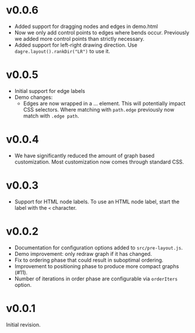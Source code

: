 # v0.0.6

* Added support for dragging nodes and edges in demo.html
* Now we only add control points to edges where bends occur. Previously we
  added more control points than strictly necessary.
* Added support for left-right drawing direction. Use
  `dagre.layout().rankDir("LR")` to use it.

# v0.0.5

* Initial support for edge labels
* Demo changes:
    * Edges are now wrapped in a <g>...</g> element. This will potentially
      impact CSS selectors. Where matching with `path.edge` previously now
      match with `.edge path`.

# v0.0.4

* We have significantly reduced the amount of graph based customization. Most
  customization now comes through standard CSS.

# v0.0.3

* Support for HTML node labels. To use an HTML node label, start the label with
  the `<` character.

# v0.0.2

* Documentation for configuration options added to `src/pre-layout.js`.
* Demo improvement: only redraw graph if it has changed.
* Fix to ordering phase that could result in suboptimal ordering.
* Improvement to positioning phase to produce more compact graphs (#11).
* Number of iterations in order phase are configurable via `orderIters` option.

# v0.0.1

Initial revision.
